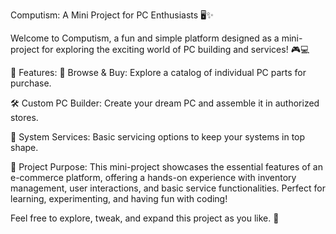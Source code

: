 Computism: A Mini Project for PC Enthusiasts 🖥️✨

Welcome to Computism, a fun and simple platform designed as a mini-project for exploring the exciting world of PC building and services! 🎮💻

🌟 Features:
🛒 Browse & Buy: Explore a catalog of individual PC parts for purchase.

🛠️ Custom PC Builder: Create your dream PC and assemble it in authorized stores.

🔧 System Services: Basic servicing options to keep your systems in top shape.

🎯 Project Purpose:
This mini-project showcases the essential features of an e-commerce platform, offering a hands-on experience with inventory management, user interactions, and basic service functionalities. Perfect for learning, experimenting, and having fun with coding!


Feel free to explore, tweak, and expand this project as you like. 🌈
